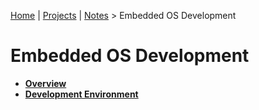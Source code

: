 [Home](../../) | [Projects](../../projects) | [Notes](../) > Embedded OS Development

# Embedded OS Development



* **[Overview](overview)**
* **[Development Environment](development-environment)**
